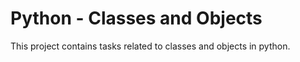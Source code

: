 # Python - Classes and Objects

This project contains tasks related to classes and objects in python.